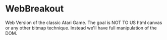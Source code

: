# WebBreakout
Web Version of the classic Atari Game.
The goal is NOT TO US html canvas or any other bitmap technique. Instead we'll have full manipulation of the DOM.


